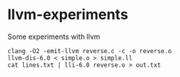 # llvm-experiments
Some experiments with llvm

```
clang -O2 -emit-llvm reverse.c -c -o reverse.o
llvm-dis-6.0 < simple.o > simple.ll
cat lines.txt | lli-6.0 reverse.o > out.txt
```
